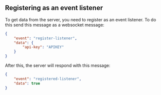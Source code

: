 ## Registering as an event listener

To get data from the server, you need to register as an event
listener. To do this send this message as a websocket message:

```json
{
    "event": "register-listener",
    "data": {
        "api-key": "APIKEY"
    }
}
```

After this, the server will respond with this message:

```json
{
    "event": "registered-listener",
    "data": true
}
```
